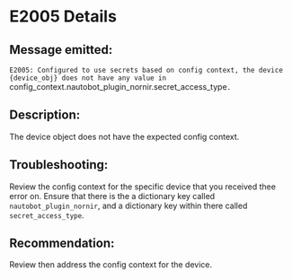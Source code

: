 # E2005 Details

## Message emitted:

`E2005: Configured to use secrets based on config context, the device {device_obj} does not have any value in `config_context.nautobot_plugin_nornir.secret_access_type`.`

## Description:

The device object does not have the expected config context.

## Troubleshooting:

Review the config context for the specific device that you received thee error on. Ensure that there is the a dictionary key called `nautobot_plugin_nornir`, and a dictionary key within there called `secret_access_type`.

## Recommendation:

Review then address the config context for the device.